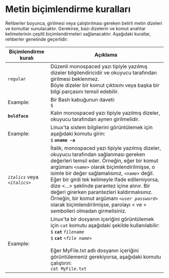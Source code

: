 #   Metin biçimlendirme kuralları

Rehberler boyunca, girilmesi veya çalıştırılması gereken belirli metin dizeleri ve komutlar sunulacaktır. Gerekirse, bazı dizelerin ve komut anahtar kelimelerinin çeşitli biçimlendirmeleri sağlanacaktır. Aşağıdaki kurallar, rehberler genelinde geçerlidir:

| Biçimlendirme kuralı                 | Açıklama |
| -----------------------------  | ------------------------------------------------------------    |
|`regular` | Düzenli monospaced yazı tipiyle yazılmış dizeler bilgilendiricidir ve okuyucu tarafından girilmesi beklenmez.<br>Böyle dizeler bir komut çıktısını veya başka bir bilgi parçasını temsil edebilir.|
|Example: | Bir Bash kabuğunun daveti:<br>`$`                     |
|**`boldface`**  | Kalın monospaced yazı tipiyle yazılmış dizeler, okuyucu tarafından aynen girilmelidir. |
|Example: | Linux'ta sistem bilgilerini görüntülemek için aşağıdaki komutu girin:<br>`$` **`uname -a`** |
|*`italics`* veya  *`<italics>`* | İtalik, monospaced yazı tipiyle yazılmış dizeler, okuyucu tarafından sağlanması gereken değerleri temsil eder. Örneğin, eğer bir komut argümanı *`<name>`* olarak biçimlendirilmişse, o isimle bir değer sağlamalısınız, *`<name>`* değil.<br>Eğer bir girdi tek kelimeyle ifade edilemiyorsa, dize <...> şeklinde parantez içine alınır. Bir değeri girerken parantezleri kaldırmalısınız. Örneğin, bir komut argümanı *`<user password>`* olarak biçimlendirilmişse, parolayı < ve > sembolleri olmadan girmelisiniz. |
|Example: | Linux'ta bir dosyanın içeriğini görüntülemek için `cat` komutu aşağıdaki şekilde kullanılabilir:<br>`$` **`cat`** *`filename`*<br>`$` **`cat`** *`<file name>`*<br><br>Eğer MyFile.txt adlı dosyanın içeriğini görüntülemeniz gerekiyorsa, aşağıdaki komutu çalıştırın:<br>`cat MyFile.txt` |
